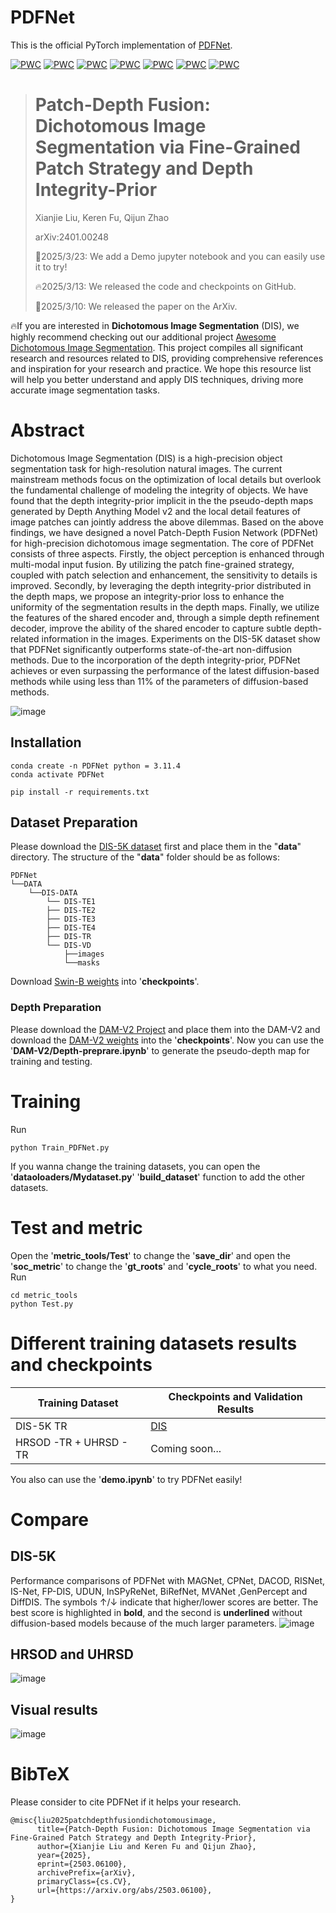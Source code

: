 # PDFNet

This is the official PyTorch implementation of [PDFNet](https://arxiv.org/abs/2503.06100).

[![PWC](https://img.shields.io/endpoint.svg?url=https://paperswithcode.com/badge/patch-depth-fusion-dichotomous-image/dichotomous-image-segmentation-on-dis-vd)](https://paperswithcode.com/sota/dichotomous-image-segmentation-on-dis-vd?p=patch-depth-fusion-dichotomous-image)
[![PWC](https://img.shields.io/endpoint.svg?url=https://paperswithcode.com/badge/patch-depth-fusion-dichotomous-image/dichotomous-image-segmentation-on-dis-te1)](https://paperswithcode.com/sota/dichotomous-image-segmentation-on-dis-te1?p=patch-depth-fusion-dichotomous-image)
[![PWC](https://img.shields.io/endpoint.svg?url=https://paperswithcode.com/badge/patch-depth-fusion-dichotomous-image/dichotomous-image-segmentation-on-dis-te2)](https://paperswithcode.com/sota/dichotomous-image-segmentation-on-dis-te2?p=patch-depth-fusion-dichotomous-image)
[![PWC](https://img.shields.io/endpoint.svg?url=https://paperswithcode.com/badge/patch-depth-fusion-dichotomous-image/dichotomous-image-segmentation-on-dis-te3)](https://paperswithcode.com/sota/dichotomous-image-segmentation-on-dis-te3?p=patch-depth-fusion-dichotomous-image)
[![PWC](https://img.shields.io/endpoint.svg?url=https://paperswithcode.com/badge/patch-depth-fusion-dichotomous-image/dichotomous-image-segmentation-on-dis-te4)](https://paperswithcode.com/sota/dichotomous-image-segmentation-on-dis-te4?p=patch-depth-fusion-dichotomous-image)
[![PWC](https://img.shields.io/endpoint.svg?url=https://paperswithcode.com/badge/patch-depth-fusion-dichotomous-image/rgb-salient-object-detection-on-hrsod)](https://paperswithcode.com/sota/rgb-salient-object-detection-on-hrsod?p=patch-depth-fusion-dichotomous-image)
[![PWC](https://img.shields.io/endpoint.svg?url=https://paperswithcode.com/badge/patch-depth-fusion-dichotomous-image/rgb-salient-object-detection-on-uhrsd)](https://paperswithcode.com/sota/rgb-salient-object-detection-on-uhrsd?p=patch-depth-fusion-dichotomous-image)

> # Patch-Depth Fusion: Dichotomous Image Segmentation via Fine-Grained Patch Strategy and Depth Integrity-Prior
>
> Xianjie Liu, Keren Fu, Qijun Zhao
>
> arXiv:2401.00248
> 
> 🤖2025/3/23: We add a Demo jupyter notebook and you can easily use it to try!
> 
> 🔥2025/3/13: We released the code and checkpoints on GitHub.
> 
> 📕2025/3/10: We released the paper on the ArXiv.

🔥If you are interested in **Dichotomous Image Segmentation** (DIS), we highly recommend checking out our additional project [Awesome Dichotomous Image Segmentation](https://github.com/Tennine2077/Awesome-Dichotomous-Image-Segmentation/tree/main). This project compiles all significant research and resources related to DIS, providing comprehensive references and inspiration for your research and practice. We hope this resource list will help you better understand and apply DIS techniques, driving more accurate image segmentation tasks.

# Abstract

Dichotomous Image Segmentation (DIS) is a high-precision object segmentation task for high-resolution natural images. The current mainstream methods focus on the optimization of local details but overlook the fundamental challenge of modeling the integrity of objects. We have found that the depth integrity-prior implicit in the the pseudo-depth maps generated by Depth Anything Model v2 and the local detail features of image patches can jointly address the above dilemmas. Based on the above findings, we have designed a novel Patch-Depth Fusion Network (PDFNet) for high-precision dichotomous image segmentation. The core of PDFNet consists of three aspects. Firstly, the object perception is enhanced through multi-modal input fusion. By utilizing the patch fine-grained strategy, coupled with patch selection and enhancement, the sensitivity to details is improved. Secondly, by leveraging the depth integrity-prior distributed in the depth maps, we propose an integrity-prior loss to enhance the uniformity of the segmentation results in the depth maps. Finally, we utilize the features of the shared encoder and, through a simple depth refinement decoder, improve the ability of the shared encoder to capture subtle depth-related information in the images. Experiments on the DIS-5K dataset show that PDFNet significantly outperforms state-of-the-art non-diffusion methods. Due to the incorporation of the depth integrity-prior, PDFNet achieves or even surpassing the performance of the latest diffusion-based methods while using less than 11% of the parameters of diffusion-based methods.

![image](pics/Framwork.png)
## Installation
```
conda create -n PDFNet python = 3.11.4
conda activate PDFNet

pip install -r requirements.txt
```
## Dataset Preparation

Please download the [DIS-5K dataset](https://github.com/xuebinqin/DIS) first and place them in the "**data**" directory. The structure of the "**data**" folder should be as follows:
```
PDFNet
└──DATA
	└──DIS-DATA
	    └── DIS-TE1
	    ├── DIS-TE2
	    ├── DIS-TE3
	    ├── DIS-TE4
	    ├── DIS-TR
	    └── DIS-VD
	    	├──images
	    	└──masks
```
Download [Swin-B weights](https://github.com/SwinTransformer/storage/releases/download/v1.0.0/swin_base_patch4_window12_384_22k.pth)  into '**checkpoints**'.

### Depth Preparation
Please download the [DAM-V2 Project](https://github.com/DepthAnything/Depth-Anything-V2) and place them into the DAM-V2 and download the [DAM-V2 weights](https://github.com/DepthAnything/Depth-Anything-V2) into the '**checkpoints**'.
Now you can use the '**DAM-V2/Depth-preprare.ipynb**' to generate the pseudo-depth map for training and testing.

# Training

Run
```
python Train_PDFNet.py
```
If you wanna change the training datasets, you can open the '**dataoloaders/Mydataset.py**' '**build_dataset**' function to add the other datasets.

# Test and metric

Open the '**metric_tools/Test**'  to change the '**save_dir**' and open the '**soc_metric**' to change the '**gt_roots**' and '**cycle_roots**' to what you need.
Run
```
cd metric_tools
python Test.py
```

# Different training datasets results and checkpoints

| Training Dataset       | Checkpoints and Validation Results                                                          |
| ---------------------- | ------------------------------------------------------------------------------------------- |
| DIS-5K TR              | [DIS](https://drive.google.com/drive/folders/1dqkFVR4TElSRFNHhu6er45OQkoHhJsZz?usp=sharing) |
| HRSOD -TR + UHRSD - TR | Coming soon...                                                                              |
You also can use the '**demo.ipynb**' to try PDFNet easily!
# Compare
## DIS-5K
Performance comparisons of PDFNet with MAGNet, CPNet, DACOD, RISNet, IS-Net, FP-DIS, UDUN, InSPyReNet, BiRefNet, MVANet ,GenPercept and DiffDIS. The symbols ↑/↓ indicate that higher/lower scores are better. The best score is highlighted in **bold**, and the second is **underlined** without diffusion-based models because of the much larger parameters.
![image](pics/compare.png)
## HRSOD and UHRSD
![image](pics/HRSOD.png)
## Visual results
![image](pics/vcompare.png)
# BibTeX

Please consider to cite PDFNet if it helps your research.
```
@misc{liu2025patchdepthfusiondichotomousimage,
      title={Patch-Depth Fusion: Dichotomous Image Segmentation via Fine-Grained Patch Strategy and Depth Integrity-Prior}, 
      author={Xianjie Liu and Keren Fu and Qijun Zhao},
      year={2025},
      eprint={2503.06100},
      archivePrefix={arXiv},
      primaryClass={cs.CV},
      url={https://arxiv.org/abs/2503.06100}, 
}
```
